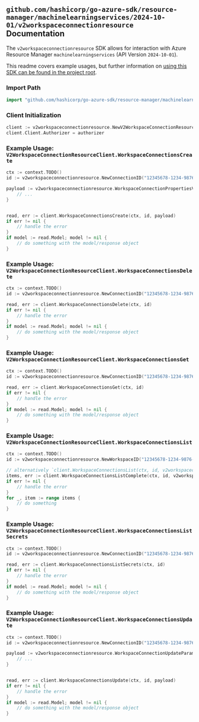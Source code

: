 
## `github.com/hashicorp/go-azure-sdk/resource-manager/machinelearningservices/2024-10-01/v2workspaceconnectionresource` Documentation

The `v2workspaceconnectionresource` SDK allows for interaction with Azure Resource Manager `machinelearningservices` (API Version `2024-10-01`).

This readme covers example usages, but further information on [using this SDK can be found in the project root](https://github.com/hashicorp/go-azure-sdk/tree/main/docs).

### Import Path

```go
import "github.com/hashicorp/go-azure-sdk/resource-manager/machinelearningservices/2024-10-01/v2workspaceconnectionresource"
```


### Client Initialization

```go
client := v2workspaceconnectionresource.NewV2WorkspaceConnectionResourceClientWithBaseURI("https://management.azure.com")
client.Client.Authorizer = authorizer
```


### Example Usage: `V2WorkspaceConnectionResourceClient.WorkspaceConnectionsCreate`

```go
ctx := context.TODO()
id := v2workspaceconnectionresource.NewConnectionID("12345678-1234-9876-4563-123456789012", "example-resource-group", "workspaceName", "connectionName")

payload := v2workspaceconnectionresource.WorkspaceConnectionPropertiesV2BasicResource{
	// ...
}


read, err := client.WorkspaceConnectionsCreate(ctx, id, payload)
if err != nil {
	// handle the error
}
if model := read.Model; model != nil {
	// do something with the model/response object
}
```


### Example Usage: `V2WorkspaceConnectionResourceClient.WorkspaceConnectionsDelete`

```go
ctx := context.TODO()
id := v2workspaceconnectionresource.NewConnectionID("12345678-1234-9876-4563-123456789012", "example-resource-group", "workspaceName", "connectionName")

read, err := client.WorkspaceConnectionsDelete(ctx, id)
if err != nil {
	// handle the error
}
if model := read.Model; model != nil {
	// do something with the model/response object
}
```


### Example Usage: `V2WorkspaceConnectionResourceClient.WorkspaceConnectionsGet`

```go
ctx := context.TODO()
id := v2workspaceconnectionresource.NewConnectionID("12345678-1234-9876-4563-123456789012", "example-resource-group", "workspaceName", "connectionName")

read, err := client.WorkspaceConnectionsGet(ctx, id)
if err != nil {
	// handle the error
}
if model := read.Model; model != nil {
	// do something with the model/response object
}
```


### Example Usage: `V2WorkspaceConnectionResourceClient.WorkspaceConnectionsList`

```go
ctx := context.TODO()
id := v2workspaceconnectionresource.NewWorkspaceID("12345678-1234-9876-4563-123456789012", "example-resource-group", "workspaceName")

// alternatively `client.WorkspaceConnectionsList(ctx, id, v2workspaceconnectionresource.DefaultWorkspaceConnectionsListOperationOptions())` can be used to do batched pagination
items, err := client.WorkspaceConnectionsListComplete(ctx, id, v2workspaceconnectionresource.DefaultWorkspaceConnectionsListOperationOptions())
if err != nil {
	// handle the error
}
for _, item := range items {
	// do something
}
```


### Example Usage: `V2WorkspaceConnectionResourceClient.WorkspaceConnectionsListSecrets`

```go
ctx := context.TODO()
id := v2workspaceconnectionresource.NewConnectionID("12345678-1234-9876-4563-123456789012", "example-resource-group", "workspaceName", "connectionName")

read, err := client.WorkspaceConnectionsListSecrets(ctx, id)
if err != nil {
	// handle the error
}
if model := read.Model; model != nil {
	// do something with the model/response object
}
```


### Example Usage: `V2WorkspaceConnectionResourceClient.WorkspaceConnectionsUpdate`

```go
ctx := context.TODO()
id := v2workspaceconnectionresource.NewConnectionID("12345678-1234-9876-4563-123456789012", "example-resource-group", "workspaceName", "connectionName")

payload := v2workspaceconnectionresource.WorkspaceConnectionUpdateParameter{
	// ...
}


read, err := client.WorkspaceConnectionsUpdate(ctx, id, payload)
if err != nil {
	// handle the error
}
if model := read.Model; model != nil {
	// do something with the model/response object
}
```
